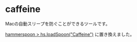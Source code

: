 # caffeine
Macの自動スリープを防ぐことができるツールです。

[hammerspoon > hs.loadSpoon("Caffeine")](roles/hammerspoon/init.lua) に置き換えました。


